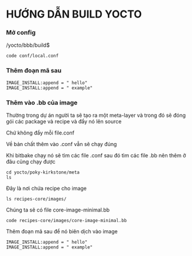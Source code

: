 # HƯỚNG DẪN BUILD YOCTO 

### Mở config
/yocto/bbb/build$
```
code conf/local.conf
```
### Thêm đoạn mã sau

```
IMAGE_INSTALL:append = " hello"
IMAGE_INSTALL:append = " example"
```
### Thêm vào .bb của image 
Thường trong dự án người ta sẽ tạo ra một meta-layer và trong đó sẽ đóng gói các package và recipe và đẩy nó lên source 

Chứ không đẩy mỗi file.conf

Về bản chất thêm vào .conf vẫn sẽ chạy đúng 

Khi bitbake chạy nó sẽ tìm các file .conf sau đó tìm các file .bb nên thêm ở đâu cũng chạy được

```
cd yocto/poky-kirkstone/meta
ls
```
Đây là nơi chứa recipe cho image 
```
ls recipes-core/images/
```
Chúng ta sẽ có file core-image-minimal.bb

```
code recipes-core/images/core-image-minimal.bb
```
Thêm đoạn mã sau để nó biên dịch vào image
```
IMAGE_INSTALL:append = " hello"
IMAGE_INSTALL:append = " example"
```